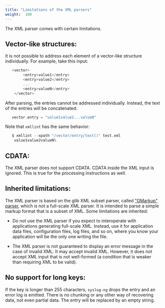 ```yaml
---
title: "Limitations of the XML parsers"
weight:  100
---
```

<!-- DISCLAIMER: This file is based on the syslog-ng Open Source Edition documentation https://github.com/balabit/syslog-ng-ose-guides/commit/2f4a52ee61d1ea9ad27cb4f3168b95408fddfdf2 and is used under the terms of The syslog-ng Open Source Edition Documentation License. The file has been modified by Axoflow. -->

The XML parser comes with certain limitations.


## Vector-like structures:

It is not possible to address each element of a vector-like structure individually. For example, take this input:

```c
   <vector>
        <entry>value1</entry>
        <entry>value2</entry>
        ...
        <entry>valueN</entry>
    </vector>
```

After parsing, the entries cannot be addressed individually. Instead, the text of the entries will be concatenated:

```c
   vector.entry = "value1value2...valueN"
```

Note that `xmllint` has the same behavior:

```c
   $ xmllint --xpath "/vector/entry/text()" test.xml
    value1value2valueN%
```



## CDATA:

The XML parser does not support CDATA. CDATA inside the XML input is ignored. This is true for the processing instructions as well.



## Inherited limitations:

The XML parser is based on the glib XML subset parser, called ["GMarkup" parser](https://developer.gnome.org/glib/stable/glib-Simple-XML-Subset-Parser.html), which is not a full-scale XML parser. It is intended to parse a simple markup format that is a subset of XML. Some limitations are inherited:

  - Do not use the XML parser if you expect to interoperate with applications generating full-scale XML. Instead, use it for application data files, configuration files, log files, and so on, where you know your application will be the only one writing the file.

  - The XML parser is not guaranteed to display an error message in the case of invalid XML. It may accept invalid XML. However, it does not accept XML input that is not well-formed (a condition that is weaker than requiring XML to be valid).



## No support for long keys:

If the key is longer than 255 characters, `syslog-ng` drops the entry and an error log is emitted. There is no chunking or any other way of recovering data, not even partial data. The entry will be replaced by an empty string.

